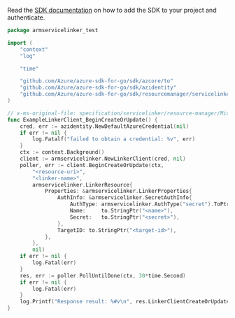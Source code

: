 Read the [SDK documentation](https://github.com/Azure/azure-sdk-for-go/blob/sdk%2Fresourcemanager%2Fservicelinker%2Farmservicelinker%2Fv0.2.1/sdk/resourcemanager/servicelinker/armservicelinker/README.md) on how to add the SDK to your project and authenticate.

```go
package armservicelinker_test

import (
	"context"
	"log"

	"time"

	"github.com/Azure/azure-sdk-for-go/sdk/azcore/to"
	"github.com/Azure/azure-sdk-for-go/sdk/azidentity"
	"github.com/Azure/azure-sdk-for-go/sdk/resourcemanager/servicelinker/armservicelinker"
)

// x-ms-original-file: specification/servicelinker/resource-manager/Microsoft.ServiceLinker/preview/2021-11-01-preview/examples/PutLink.json
func ExampleLinkerClient_BeginCreateOrUpdate() {
	cred, err := azidentity.NewDefaultAzureCredential(nil)
	if err != nil {
		log.Fatalf("failed to obtain a credential: %v", err)
	}
	ctx := context.Background()
	client := armservicelinker.NewLinkerClient(cred, nil)
	poller, err := client.BeginCreateOrUpdate(ctx,
		"<resource-uri>",
		"<linker-name>",
		armservicelinker.LinkerResource{
			Properties: &armservicelinker.LinkerProperties{
				AuthInfo: &armservicelinker.SecretAuthInfo{
					AuthType: armservicelinker.AuthType("secret").ToPtr(),
					Name:     to.StringPtr("<name>"),
					Secret:   to.StringPtr("<secret>"),
				},
				TargetID: to.StringPtr("<target-id>"),
			},
		},
		nil)
	if err != nil {
		log.Fatal(err)
	}
	res, err := poller.PollUntilDone(ctx, 30*time.Second)
	if err != nil {
		log.Fatal(err)
	}
	log.Printf("Response result: %#v\n", res.LinkerClientCreateOrUpdateResult)
}
```
